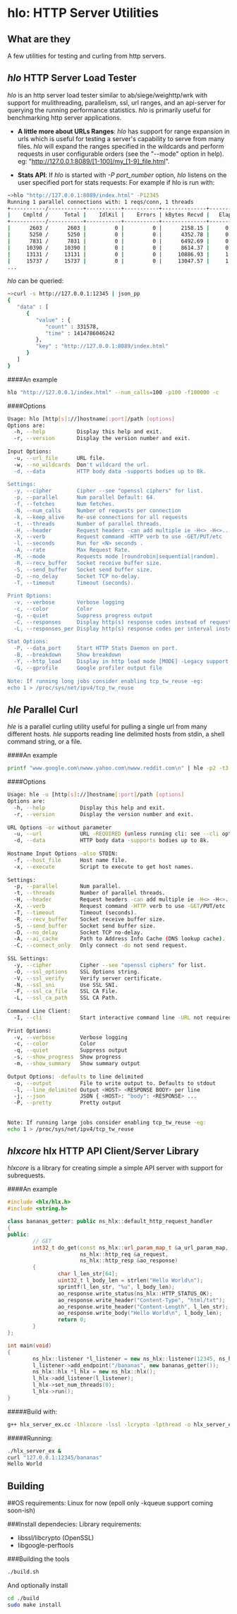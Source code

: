  hlo: HTTP  Server Utilities
=========

## What are they
A few utilities for testing and curling from http servers. 

## *hlo* HTTP Server Load Tester
*hlo* is an http server load tester similar to ab/siege/weighttp/wrk with support for mulithreading, parallelism, ssl, url ranges, and an api-server for querying the running performance statistics.  *hlo* is primarily useful for benchmarking http server applications.

* **A little more about URLs Ranges**: 
*hlo* has support for range expansion in urls which is useful for testing a server's capability to serve from many files. *hlo* will expand the ranges specified in the wildcards and perform requests in user configurable orders (see the "--mode" option in help).
eg: "http://127.0.0.1:8089/[1-100]/my_[1-9]_file.html". 

* **Stats API**:
If  *hlo* is started with *-P port_number* option,  *hlo* listens on the user specified port for stats requests:
For example if hlo is run with:
```bash
~>hlo "http://127.0.0.1:8089/index.html" -P12345
Running 1 parallel connections with: 1 reqs/conn, 1 threads
+-----------/-----------+-----------+-----------+--------------+-----------+-------------+-----------+
|    Cmpltd /     Total |    IdlKil |    Errors | kBytes Recvd |   Elapsed |       Req/s |      MB/s |
+-----------/-----------+-----------+-----------+--------------+-----------+-------------+-----------+
|      2603 /      2603 |         0 |         0 |      2158.15 |     0.20s |       0.00s |     0.00s |
|      5250 /      5250 |         0 |         0 |      4352.78 |     0.40s |   13235.00s |    10.72s |
|      7831 /      7831 |         0 |         0 |      6492.69 |     0.60s |   12905.00s |    10.45s |
|     10390 /     10390 |         0 |         0 |      8614.37 |     0.80s |   12795.00s |    10.36s |
|     13131 /     13131 |         0 |         0 |     10886.93 |     1.00s |   13705.00s |    11.10s |
|     15737 /     15737 |         0 |         0 |     13047.57 |     1.20s |   13030.00s |    10.55s |
...
```
*hlo* can be queried:
```bash
~>curl -s http://127.0.0.1:12345 | json_pp
{
   "data" : [
      {
         "value" : {
            "count" : 331578,
            "time" : 1414786046242
         },
         "key" : "http://127.0.0.1:8089/index.html"
      }
   ]
}
```

####An example
```bash
hlo "http://127.0.0.1/index.html" --num_calls=100 -p100 -f100000 -c
```

####Options
```bash
Usage: hlo [http[s]://]hostname[:port]/path [options]
Options are:
  -h, --help          Display this help and exit.
  -r, --version       Display the version number and exit.
  
Input Options:
  -u, --url_file      URL file.
  -w, --no_wildcards  Don't wildcard the url.
  -d, --data          HTTP body data -supports bodies up to 8k.
  
Settings:
  -y, --cipher        Cipher --see "openssl ciphers" for list.
  -p, --parallel      Num parallel Default: 64.
  -f, --fetches       Num fetches.
  -N, --num_calls     Number of requests per connection
  -k, --keep_alive    Re-use connections for all requests
  -t, --threads       Number of parallel threads.
  -H, --header        Request headers -can add multiple ie -H<> -H<>...
  -X, --verb          Request command -HTTP verb to use -GET/PUT/etc
  -l, --seconds       Run for <N> seconds .
  -A, --rate          Max Request Rate.
  -M, --mode          Requests mode [roundrobin|sequential|random].
  -R, --recv_buffer   Socket receive buffer size.
  -S, --send_buffer   Socket send buffer size.
  -D, --no_delay      Socket TCP no-delay.
  -T, --timeout       Timeout (seconds).
  
Print Options:
  -v, --verbose       Verbose logging
  -c, --color         Color
  -q, --quiet         Suppress progress output
  -C, --responses     Display http(s) response codes instead of request statistics
  -L, --responses_per Display http(s) response codes per interval instead of request statistics
  
Stat Options:
  -P, --data_port     Start HTTP Stats Daemon on port.
  -B, --breakdown     Show breakdown
  -Y, --http_load     Display in http load mode [MODE] -Legacy support
  -G, --gprofile      Google profiler output file
  
Note: If running long jobs consider enabling tcp_tw_reuse -eg:
echo 1 > /proc/sys/net/ipv4/tcp_tw_reuse
```
## *hle* Parallel Curl
*hle* is a parallel curling utility useful for pulling a single url from many different hosts. *hle* supports reading line delimited hosts from stdin, a shell command string, or a file.  

####An example
```bash
printf "www.google.com\nwww.yahoo.com\nwww.reddit.com\n" | hle -p2 -t3 -u"https://bloop.com/" -s -c -T5
```

####Options
```bash
Usage: hle -u [http[s]://]hostname[:port]/path [options]
Options are:
  -h, --help           Display this help and exit.
  -r, --version        Display the version number and exit.
  
URL Options -or without parameter
  -u, --url            URL -REQUIRED (unless running cli: see --cli option).
  -d, --data           HTTP body data -supports bodies up to 8k.
  
Hostname Input Options -also STDIN:
  -f, --host_file      Host name file.
  -x, --execute        Script to execute to get host names.
  
Settings:
  -p, --parallel       Num parallel.
  -t, --threads        Number of parallel threads.
  -H, --header         Request headers -can add multiple ie -H<> -H<>...
  -X, --verb           Request command -HTTP verb to use -GET/PUT/etc
  -T, --timeout        Timeout (seconds).
  -R, --recv_buffer    Socket receive buffer size.
  -S, --send_buffer    Socket send buffer size.
  -D, --no_delay       Socket TCP no-delay.
  -A, --ai_cache       Path to Address Info Cache (DNS lookup cache).
  -C, --connect_only   Only connect -do not send request.
  
SSL Settings:
  -y, --cipher         Cipher --see "openssl ciphers" for list.
  -O, --ssl_options    SSL Options string.
  -V, --ssl_verify     Verify server certificate.
  -N, --ssl_sni        Use SSL SNI.
  -F, --ssl_ca_file    SSL CA File.
  -L, --ssl_ca_path    SSL CA Path.
  
Command Line Client:
  -I, --cli            Start interactive command line -URL not required.
  
Print Options:
  -v, --verbose        Verbose logging
  -c, --color          Color
  -q, --quiet          Suppress output
  -s, --show_progress  Show progress
  -m, --show_summary   Show summary output
  
Output Options: -defaults to line delimited
  -o, --output         File to write output to. Defaults to stdout
  -l, --line_delimited Output <HOST> <RESPONSE BODY> per line
  -j, --json           JSON { <HOST>: "body": <RESPONSE> ...
  -P, --pretty         Pretty output
  
  
Note: If running large jobs consider enabling tcp_tw_reuse -eg:
echo 1 > /proc/sys/net/ipv4/tcp_tw_reuse
```

## *hlxcore* hlx HTTP API Client/Server Library
*hlxcore* is a library for creating simple a simple API server with support for subrequests.

####An example
```cpp
#include <hlx/hlx.h>
#include <string.h>

class bananas_getter: public ns_hlx::default_http_request_handler
{
public:
        // GET
        int32_t do_get(const ns_hlx::url_param_map_t &a_url_param_map,
                       ns_hlx::http_req &a_request,
                       ns_hlx::http_resp &ao_response)
        {
                char l_len_str[64];
                uint32_t l_body_len = strlen("Hello World\n");
                sprintf(l_len_str, "%u", l_body_len);
                ao_response.write_status(ns_hlx::HTTP_STATUS_OK);
                ao_response.write_header("Content-Type", "html/txt");
                ao_response.write_header("Content-Length", l_len_str);
                ao_response.write_body("Hello World\n", l_body_len);
                return 0;
        }
};

int main(void)
{
        ns_hlx::listener *l_listener = new ns_hlx::listener(12345, ns_hlx::SCHEME_TCP);
        l_listener->add_endpoint("/bananas", new bananas_getter());
        ns_hlx::hlx *l_hlx = new ns_hlx::hlx();
        l_hlx->add_listener(l_listener);
        l_hlx->set_num_threads(0);
        l_hlx->run();
}
```
#####Build with:
```bash
g++ hlx_server_ex.cc -lhlxcore -lssl -lcrypto -lpthread -o hlx_server_ex
```
#####Running:
```bash
./hlx_server_ex &
curl "127.0.0.1:12345/bananas"
Hello World
```

## Building

##OS requirements:
Linux for now (epoll only -kqueue support coming soon-ish)

###Install dependecies:
Library requirements:
* libssl/libcrypto (OpenSSL)
* libgoogle-perftools

###Building the tools
```bash
./build.sh
```

And optionally install
```bash
cd ./build
sudo make install
```

